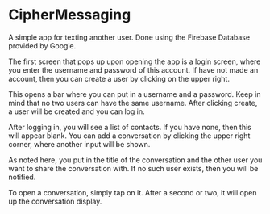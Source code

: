 # CipherMessaging

A simple app for texting another user. Done using the Firebase Database provided by Google.

The first screen that pops up upon opening the app is a login screen, where you enter the username and password of this account. If have not made an account, then you can create a user by clicking on the upper right.

This opens a bar where you can put in a username and a password. Keep in mind that no two users can have the same username. After clicking create, a user will be created and you can log in.


After logging in, you will see a list of contacts. If you have none, then this will appear blank. You can add a conversation by clicking the upper right corner, where another input will be shown.

As noted here, you put in the title of the conversation and the other user you want to share the conversation with. If no such user exists, then you will be notified.

To open a conversation, simply tap on it. After a second or two, it will open up the conversation display.



